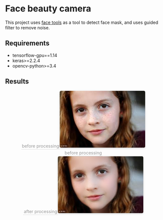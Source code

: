 # Face beauty camera
This project uses [face tools](https://github.com/mrronjt/face-toolbox-keras) as a tool to detect face mask, and uses guided filter to remove noise.

## Requirements

 - tensorflow-gpu==1.14
 - keras>=2.2.4
 - opencv-python>=3.4

 
## Results

<center> <div style="color:orange; border-bottom: 1px solid #d9d9d9; display: inline-block; color: #999; padding: 2px;">before processing</div><img style="border-radius: 0.3125em; box-shadow: 0 2px 4px 0 rgba(34,36,38,.12),0 2px 10px 0 rgba(34,36,38,.08);" src="https://github.com/Septembit/facebeauty_camera/blob/master/1.jpeg"> <br> <div style="color:orange; border-bottom: 1px solid #d9d9d9; display: inline-block; color: #999; padding: 2px;">before processing</div> </center>


<center> <div style="color:orange; border-bottom: 1px solid #d9d9d9; display: inline-block; color: #999; padding: 2px;">after processing</div><img style="border-radius: 0.3125em; box-shadow: 0 2px 4px 0 rgba(34,36,38,.12),0 2px 10px 0 rgba(34,36,38,.08);" src="https://github.com/Septembit/facebeauty_camera/blob/master/result/post.jpg"> <br>  </center>


